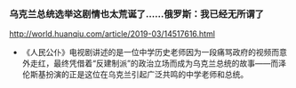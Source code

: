 ### 乌克兰总统选举这剧情也太荒诞了……俄罗斯：我已经无所谓了
http://world.huanqiu.com/article/2019-03/14517616.html
- 《人民公仆》电视剧讲述的是一位中学历史老师因为一段痛骂政府的视频而意外走红，最终凭借着“反建制派”的政治立场而成为乌克兰总统的故事——而泽伦斯基扮演的正是这位在乌克兰引起广泛共鸣的中学老师和总统。
